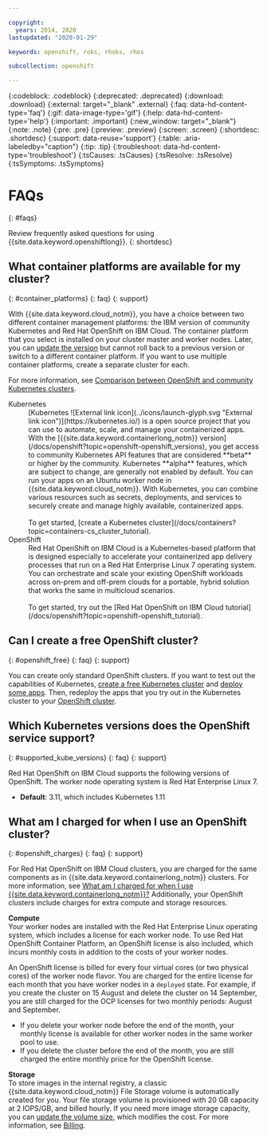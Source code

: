 ```yaml
---

copyright:
  years: 2014, 2020
lastupdated: "2020-01-29"

keywords: openshift, roks, rhoks, rhos

subcollection: openshift

---
```


{:codeblock: .codeblock}
{:deprecated: .deprecated}
{:download: .download}
{:external: target="_blank" .external}
{:faq: data-hd-content-type='faq'}
{:gif: data-image-type='gif'}
{:help: data-hd-content-type='help'}
{:important: .important}
{:new_window: target="_blank"}
{:note: .note}
{:pre: .pre}
{:preview: .preview}
{:screen: .screen}
{:shortdesc: .shortdesc}
{:support: data-reuse='support'}
{:table: .aria-labeledby="caption"}
{:tip: .tip}
{:troubleshoot: data-hd-content-type='troubleshoot'}
{:tsCauses: .tsCauses}
{:tsResolve: .tsResolve}
{:tsSymptoms: .tsSymptoms}


# FAQs
{: #faqs}

Review frequently asked questions for using {{site.data.keyword.openshiftlong}}.
{: shortdesc}

## What container platforms are available for my cluster?
{: #container_platforms}
{: faq}
{: support}

With {{site.data.keyword.cloud_notm}}, you have a choice between two different container management platforms: the IBM version of community Kubernetes and Red Hat OpenShift on IBM Cloud. The container platform that you select is installed on your cluster master and worker nodes. Later, you can [update the version](/docs/openshift?topic=openshift-update) but cannot roll back to a previous version or switch to a different container platform. If you want to use multiple container platforms, create a separate cluster for each.

For more information, see [Comparison between OpenShift and community Kubernetes clusters](/docs/openshift?topic=openshift-cs_ov#openshift_kubernetes).

<dl>
  <dt>Kubernetes</dt>
    <dd>[Kubernetes ![External link icon](../icons/launch-glyph.svg "External link icon")](https://kubernetes.io/) is a open source project that you can use to automate, scale, and manage your containerized apps. With the [{{site.data.keyword.containerlong_notm}} version](/docs/openshift?topic=openshift-openshift_versions), you get access to community Kubernetes API features that are considered **beta** or higher by the community. Kubernetes **alpha** features, which are subject to change, are generally not enabled by default. You can run your apps on an Ubuntu worker node in {{site.data.keyword.cloud_notm}}. With Kubernetes, you can combine various resources such as secrets, deployments, and services to securely create and manage highly available, containerized apps.<br><br>
    To get started, [create a Kubernetes cluster](/docs/containers?topic=containers-cs_cluster_tutorial).</dd>
  <dt>OpenShift</dt>
    <dd>Red Hat OpenShift on IBM Cloud is a Kubernetes-based platform that is designed especially to accelerate your containerized app delivery processes that run on a Red Hat Enterprise Linux 7 operating system. You can orchestrate and scale your existing OpenShift workloads across on-prem and off-prem clouds for a portable, hybrid solution that works the same in multicloud scenarios. <br><br>
    To get started, try out the [Red Hat OpenShift on IBM Cloud tutorial](/docs/openshift?topic=openshift-openshift_tutorial).</dd>
</dl>

## Can I create a free OpenShift cluster?
{: #openshift_free}
{: faq}
{: support}

You can create only standard OpenShift clusters. If you want to test out the capabilities of Kubernetes, [create a free Kubernetes cluster](/docs/containers?topic=containers-getting-started) and [deploy some apps](/docs/containers?topic=containers-app). Then, redeploy the apps that you try out in the Kubernetes cluster to your [OpenShift cluster](/docs/openshift?topic=openshift-openshift_tutorial#openshift_deploy_app).

## Which Kubernetes versions does the OpenShift service support?
{: #supported_kube_versions}
{: faq}
{: support}

Red Hat OpenShift on IBM Cloud supports the following versions of OpenShift. The worker node operating system is Red Hat Enterprise Linux 7.

* **Default**: 3.11, which includes Kubernetes 1.11

## What am I charged for when I use an OpenShift cluster?
{: #openshift_charges}
{: faq}
{: support}

For Red Hat OpenShift on IBM Cloud clusters, you are charged for the same components as in {{site.data.keyword.containerlong_notm}} clusters. For more information, see [What am I charged for when I use {{site.data.keyword.containerlong_notm}}?](/docs/containers?topic=containers-faqs#charges) Additionally, your OpenShift clusters include charges for extra compute and storage resources.

**Compute**<br>
Your worker nodes are installed with the Red Hat Enterprise Linux operating system, which includes a license for each worker node. To use Red Hat OpenShift Container Platform, an OpenShift license is also included, which incurs monthly costs in addition to the costs of your worker nodes.

An OpenShift license is billed for every four virtual cores (or two physical cores) of the worker node flavor. You are charged for the entire license for each month that you have worker nodes in a `deployed` state. For example, if you create the cluster on 15 August and delete the cluster on 14 September, you are still charged for the OCP licenses for two monthly periods: August and September.

* If you delete your worker node before the end of the month, your monthly license is available for other worker nodes in the same worker pool to use.
* If you delete the cluster before the end of the month, you are still charged the entire monthly price for the OpenShift license.

**Storage**<br>
To store images in the internal registry, a classic {{site.data.keyword.cloud_notm}} File Storage volume is automatically created for you. Your file storage volume is provisioned with 20 GB capacity at 2 IOPS/GB, and billed hourly. If you need more image storage capacity, you can [update the volume size](/docs/openshift?topic=openshift-images#storage_internal_registry), which modifies the cost. For more information, see [Billing](/docs/FileStorage?topic=FileStorage-about).
